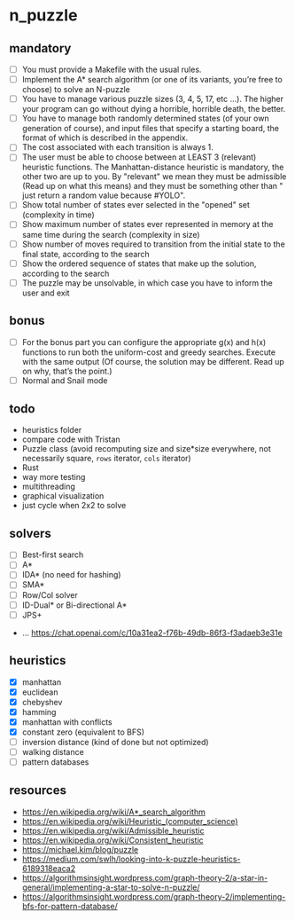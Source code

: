 # n_puzzle

## mandatory

- [ ] You must provide a Makefile with the usual rules.
- [ ] Implement the A\* search algorithm (or one of its variants, you’re free to choose) to solve an N-puzzle
- [ ] You have to manage various puzzle sizes (3, 4, 5, 17, etc ...). The higher your program can go without dying a horrible, horrible death, the better.
- [ ] You have to manage both randomly determined states (of your own generation of course), and input files that specify a starting board, the format of which is described in the appendix.
- [ ] The cost associated with each transition is always 1.
- [ ] The user must be able to choose between at LEAST 3 (relevant) heuristic functions. The Manhattan-distance heuristic is mandatory, the other two are up to you. By "relevant" we mean they must be admissible (Read up on what this means) and they must be something other than " just return a random value because #YOLO".
- [ ] Show total number of states ever selected in the "opened" set (complexity in time)
- [ ] Show maximum number of states ever represented in memory at the same time during the search (complexity in size)
- [ ] Show number of moves required to transition from the initial state to the final state, according to the search
- [ ] Show the ordered sequence of states that make up the solution, according to the search
- [ ] The puzzle may be unsolvable, in which case you have to inform the user and exit

## bonus

- [ ] For the bonus part you can configure the appropriate g(x) and h(x) functions to run both the uniform-cost and greedy searches. Execute with the same output (Of course, the solution may be different. Read up on why, that’s the point.)
- [ ] Normal and Snail mode

## todo

- heuristics folder
- compare code with Tristan
- Puzzle class (avoid recomputing size and size\*size everywhere, not necessarily square, `rows` iterator, `cols` iterator)
- Rust
- way more testing
- multithreading
- graphical visualization
- just cycle when 2x2 to solve

## solvers

- [ ] Best-first search
- [ ] A\*
- [ ] IDA\* (no need for hashing)
- [ ] SMA\*
- [ ] Row/Col solver
- [ ] ID-Dual\* or Bi-directional A\*
- [ ] JPS+
- ... https://chat.openai.com/c/10a31ea2-f76b-49db-86f3-f3adaeb3e31e

## heuristics

- [x] manhattan
- [x] euclidean
- [x] chebyshev
- [x] hamming
- [x] manhattan with conflicts
- [x] constant zero (equivalent to BFS)
- [ ] inversion distance (kind of done but not optimized)
- [ ] walking distance
- [ ] pattern databases

## resources

- https://en.wikipedia.org/wiki/A*_search_algorithm
- https://en.wikipedia.org/wiki/Heuristic_(computer_science)
- https://en.wikipedia.org/wiki/Admissible_heuristic
- https://en.wikipedia.org/wiki/Consistent_heuristic
- https://michael.kim/blog/puzzle
- https://medium.com/swlh/looking-into-k-puzzle-heuristics-6189318eaca2
- https://algorithmsinsight.wordpress.com/graph-theory-2/a-star-in-general/implementing-a-star-to-solve-n-puzzle/
- https://algorithmsinsight.wordpress.com/graph-theory-2/implementing-bfs-for-pattern-database/
